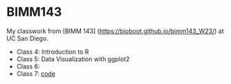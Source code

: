 # BIMM143

My classwork from [BIMM 143] (https://bioboot.github.io/bimm143_W23/) at UC San Diego. 

- Class 4: Introduction to R
- Class 5: Data Visualization with ggplot2
- Class 6:
- Class 7: [code](https://github.com/puddingpeach/bimm143/blob/main/class07/class07.qmd)
